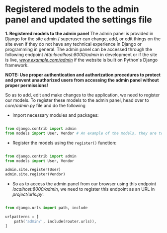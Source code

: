 # Registered models to the admin panel and updated the settings file
**1. Registered models to the admin panel**
The admin panel is provided in Django for the site admin / superuser can change, add, or edit things on the site even if they do not have any technical experience in Django or programming in general. The admin panel can be accessed through the following endpoint *http:localhost:8000/admin* in development or if the site is live, *www.example.com/admin* if the website is built on Python's Django framework. 

**NOTE: Use proper authentication and authorization procedures to protect and prevent unauthorized users from accessing the admin panel without proper permissions!**

So as to add, edit and make changes to the application, we need to register our models. To register these models to the admin panel, head over to *core/admin.py* file and do the following

- Import necessary modules and packages:
```python

from django.contrib import admin
from models import User, Vendor # An example of the models, they are too many

```

- Register the models using the ```register()``` function:

```python

from django.contrib import admin
from models import User, Vendor

admin.site.register(User)
admin.site.register(Vendor)

```

- So as to access the admin panel from our browser using this endpoint *localhost:8000/admin*, we need to register this endpoint as an URL in *project/urls.py*:
```python

from django.urls import path, include

urlpatterns = [
    path('admin/', include(router.urls)),
]

```
